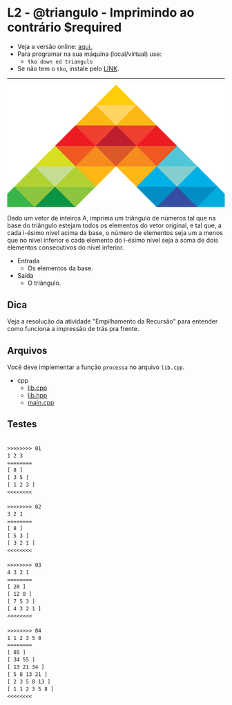 # L2 - @triangulo - Imprimindo ao contrário $required

- Veja a versão online: [aqui.](https://github.com/qxcodeed/arcade/blob/master/base/triangulo/Readme.md)
- Para programar na sua máquina (local/virtual) use:
  - `tko down ed triangulo`
- Se não tem o `tko`, instale pelo [LINK](https://github.com/senapk/tko#tko).

---

![_](https://raw.githubusercontent.com/qxcodeed/arcade/master/base/triangulo/cover.jpg)

Dado um vetor de inteiros A, imprima um triângulo de números tal que na base do triângulo estejam todos os elementos do vetor original, e tal que, a cada i-ésimo nível acima da base, o número de elementos seja um a menos que no nível inferior e cada elemento do i-ésimo nível seja a soma de dois elementos consecutivos do nível inferior.

- Entrada
  - Os elementos da base.
- Saída
  - O triângulo.

## Dica

Veja a resolução da atividade "Empilhamento da Recursão" para entender como funciona a impressão de trás pra frente.

## Arquivos

Você deve implementar a função `processa` no arquivo `lib.cpp`.

<!-- draft -->
- cpp
  - [lib.cpp](https://github.com/qxcodeed/arcade/blob/master/base/triangulo/.cache/lang/cpp/lib.cpp)
  - [lib.hpp](https://github.com/qxcodeed/arcade/blob/master/base/triangulo/.cache/lang/cpp/lib.hpp)
  - [main.cpp](https://github.com/qxcodeed/arcade/blob/master/base/triangulo/.cache/lang/cpp/main.cpp)

<!-- draft -->

## Testes

```txt

>>>>>>>> 01
1 2 3
========
[ 8 ]
[ 3 5 ]
[ 1 2 3 ]
<<<<<<<<

>>>>>>>> 02
3 2 1
========
[ 8 ]
[ 5 3 ]
[ 3 2 1 ]
<<<<<<<<

>>>>>>>> 03
4 3 2 1
========
[ 20 ]
[ 12 8 ]
[ 7 5 3 ]
[ 4 3 2 1 ]
<<<<<<<<

>>>>>>>> 04
1 1 2 3 5 8
========
[ 89 ]
[ 34 55 ]
[ 13 21 34 ]
[ 5 8 13 21 ]
[ 2 3 5 8 13 ]
[ 1 1 2 3 5 8 ]
<<<<<<<<

```
